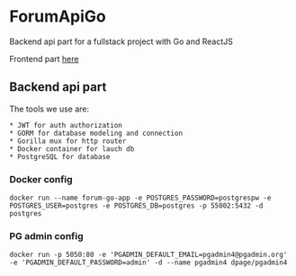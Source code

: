 # ForumApiGo

Backend api part for a fullstack project with Go and ReactJS

Frontend part [here](https://github.com/Thrashy190)

## Backend api part

The tools we use are:

    * JWT for auth authorization
    * GORM for database modeling and connection
    * Gorilla mux for http router
    * Docker container for lauch db
    * PostgreSQL for database

### Docker config

    docker run --name forum-go-app -e POSTGRES_PASSWORD=postgrespw -e POSTGRES_USER=postgres -e POSTGRES_DB=postgres -p 55002:5432 -d postgres

### PG admin config

    docker run -p 5050:80 -e 'PGADMIN_DEFAULT_EMAIL=pgadmin4@pgadmin.org' -e 'PGADMIN_DEFAULT_PASSWORD=admin' -d --name pgadmin4 dpage/pgadmin4
